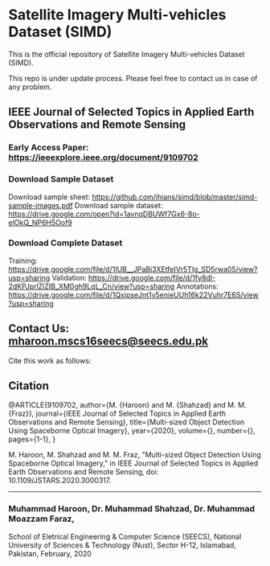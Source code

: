 # Satellite Imagery Multi-vehicles Dataset (SIMD)

This is the official repository of Satellite Imagery Multi-vehicles Dataset (SIMD).

This repo is under update process. Please feel free to contact us in case of any problem. 

## IEEE Journal of Selected Topics in Applied Earth Observations and Remote Sensing
### Early Access Paper: https://ieeexplore.ieee.org/document/9109702

### Download Sample Dataset
Download sample sheet: https://github.com/ihians/simd/blob/master/simd-sample-images.pdf
Download sample dataset: https://drive.google.com/open?id=1avnqDBUWf7Gx6-8o-elOkQ_NP6H5Oof9

### Download Complete Dataset

Training:    https://drive.google.com/file/d/1IUB__JPaBj3XEtfeIVr5Tlg_SD5rwa05/view?usp=sharing
Validation:  https://drive.google.com/file/d/1fy8dI-2dKPJprlZlZIB_XM0gh9LqL_Cn/view?usp=sharing
Annotations: https://drive.google.com/file/d/1QxipseJnt1y5enieUUh16k22Vuhr7E6S/view?usp=sharing    

Contact Us: mharoon.mscs16seecs@seecs.edu.pk
---------------------------------------------------------------
Cite this work as follows:

Citation
-----------
@ARTICLE{9109702,
  author={M. {Haroon} and M. {Shahzad} and M. M. {Fraz}}, 
  journal={IEEE Journal of Selected Topics in Applied Earth Observations and Remote Sensing}, 
  title={Multi-sized Object Detection Using Spaceborne Optical Imagery}, 
  year={2020}, 
  volume={}, 
  number={}, 
  pages={1-1},
 }
 
M. Haroon, M. Shahzad and M. M. Fraz, "Multi-sized Object Detection Using Spaceborne Optical Imagery," in IEEE Journal of Selected Topics in Applied Earth Observations and Remote Sensing, doi: 10.1109/JSTARS.2020.3000317.

---------------------------------------------------------------
### Muhammad Haroon, Dr. Muhammad Shahzad, Dr. Muhammad Moazzam Faraz, 
School of Eletrical Engineering & Computer Science (SEECS),
National University of Sciences & Technology (Nust), 
Sector H-12, Islamabad, Pakistan, 
February, 2020

